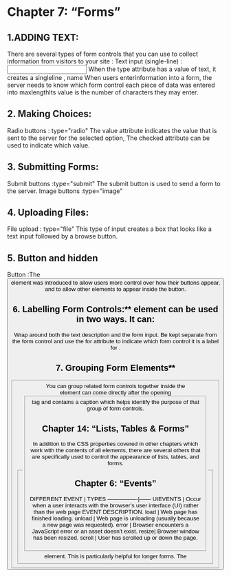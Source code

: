# Chapter 7: “Forms”

## **1.ADDING TEXT:**
There are several types of form controls that you can use to collect information from visitors to your site :
Text input (single-line) : <input type="text" name=" " maxlength = "" size="" > When the type attribute has a value of text, it creates a singleline ,
name When users enterinformation into a form,
the server needs to know which form control each piece of data was entered into 
maxlengthIts value is the number of characters they may enter. 

## 2. Making Choices:
Radio buttons : type="radio" The value attribute indicates the value that is sent to
the server for the selected option, The checked attribute can be used to indicate which value.

## 3. Submitting Forms:
Submit buttons :type="submit" The submit button is used to send a form to the server.
Image buttons :type="image"

## 4. Uploading Files:
File upload : type="file" This type of input creates a box that looks like a text input followed by a browse button.

## 5. Button and hidden
Button :The <button> element was introduced to allow users more control over how their buttons appear, and to allow other elements to appear inside the button.
  
## 6. Labelling Form Controls:** element can be used in two ways. It can:
Wrap around both the text description and the form input.
Be kept separate from the form control and use the for attribute to indicate which form control it is a label for .
  
## 7. Grouping Form Elements**
<fieldset> You can group related form controls together inside the <fieldset> element. This is particularly helpful for longer forms.
The <legend> element can come directly after the opening <fieldset> tag and contains a caption which helps identify the purpose of that group of form controls.

## Chapter 14: “Lists, Tables & Forms”
In addition to the CSS properties covered in other chapters which work with the contents of all elements,
there are several others that are specifically used to control the appearance of lists, tables, and forms.
  
## Chapter 6: “Events”
DIFFERENT EVENT | TYPES —————-|—— UIEVENTS | Occur when a user interacts with the browser’s user interface (UI) rather than the web page EVENT DESCRIPTION.
load | Web page has finished loading. unload | Web page is unloading (usually because a new page was requested). error | 
Browser encounters a JavaScript error or an asset doesn’t exist. resize| Browser window has been resized. scroll | User has scrolled up or down the page.
